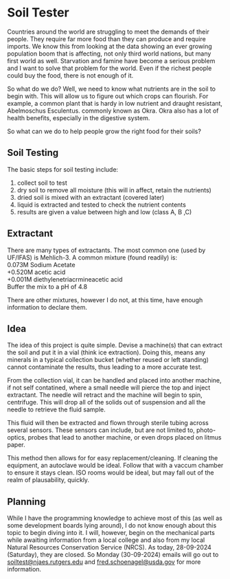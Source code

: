 # Soil Tester

Countries around the world are struggling to meet the demands of their people.
They require far more food than they can produce and require imports. We know
this from looking at the data showing an ever growing population boom that is
affecting, not only third world nations, but many first world as well.
Starvation and famine have become a serious problem and I want to solve that
problem for the world. Even if the richest people could buy the food, there is
not enough of it.  

So what do we do? Well, we need to know what nutrients are in the soil to begin
with. This will allow us to figure out which crops can flourish. For example, a
common plant that is hardy in low nutrient and draught resistant, Abelmoschus
Esculentus. commonly known as Okra. Okra also has a lot of health benefits,
especially in the digestive system. 

So what can we do to help people grow the right food for their soils?

## Soil Testing

The basic steps for soil testing include:  
1. collect soil to test  
2. dry soil to remove all moisture (this will in affect, retain the nutrients)  
3. dried soil is mixed with an extractant (covered later)  
4. liquid is extracted and tested to check the nutrient contents  
5. results are given a value between high and low (class A, B ,C)  

## Extractant

There are many types of extractants. The most common one (used by UF/IFAS) is
Mehlich-3. A common mixture (found readily) is:  
 0.073M Sodium Acetate  
+0.520M  acetic acid  
+0.001M diethylenetriacrmineacetic acid  
Buffer the mix to a pH of 4.8  

There are other mixtures, however I do not, at this time, have enough
information to declare them. 

## Idea

The idea of this project is quite simple. Devise a machine(s) that can extract
the soil and put it in a vial (think ice extraction). Doing this, means any
minerals in a typical collection bucket (whether reused or left standing) cannot
contaminate the results, thus leading to a more accurate test. 

From the collection vial, it can be handled and placed into another machine, if
not self contatined, where a small needle will pierce the top and inject
extractant. The needle will retract and the machine will begin to spin,
centrifuge. This will drop all of the solids out of suspension and all the
needle to retrieve the fluid sample.

This fluid will then be extracted and flown through sterile tubing across
several sensors. These sensors can include, but are not limited to, 
photo-optics, probes that lead to another machine, or even drops placed on
litmus paper. 

This method then allows for for easy replacement/cleaning. If cleaning the
equipment, an autoclave would be ideal. Follow that with a vaccum chamber to
ensure it stays clean. ISO rooms would be ideal, but may fall out of the realm
of plausability, quickly.

## Planning

While I have the programming knowledge to achieve most of this (as well as some
development boards lying around), I do not know enough about this topic to begin
diving into it. I will, however, begin on the mechanical parts while awaiting
information from a local college and also from my local Natural Resources
Conservation Service (NRCS). As today, 28-09-2024 (Saturday), they are closed.
So Monday (30-09-2024) emails will go out to soiltest@njaes.rutgers.edu and 
fred.schoenagel@usda.gov for more information.

